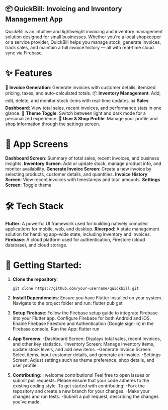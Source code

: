 ## 📦 **QuickBill: Invoicing and Inventory Management App**

QuickBill is an intuitive and lightweight invoicing and inventory management solution designed for small businesses. Whether you're a local shopkeeper or a service provider, QuickBill helps you manage stock, generate invoices, track sales, and maintain a full invoice history — all with real-time cloud sync via Firebase.

# ✨ **Features**

🧾 **Invoice Generation**:
Generate invoices with customer details, itemized pricing, taxes, and auto-calculated totals.
📦 **Inventory Management**:
Add, edit, delete, and monitor stock items with real-time updates.
📊 **Sales Dashboard**:
View total sales, recent invoices, and performance stats in one glance.
🌙 **Theme Toggle**:
Switch between light and dark mode for a personalized experience.
👤 **User & Shop Profile**:
Manage your profile and shop information through the settings screen.

# 📱 **App Screens**

**Dashboard Screen**:
Summary of total sales, recent invoices, and business insights.
**Inventory Screen**:
Add or update stock, manage product info, and monitor availability.
**Generate Invoice Screen**:
Create a new invoice by selecting products, customer details, and quantities.
**Invoice History Screen**:
View recent invoices with timestamps and total amounts.
**Settings Screen**:
Toggle theme

# 🛠️ **Tech Stack**

**Flutter**: A powerful UI framework used for building natively compiled applications for mobile, web, and desktop.
**Riverpod**: A state management solution for handling app-wide state, including inventory and invoices.
**Firebase**: A cloud platform used for authentication, Firestore (cloud database), and cloud storage.

# 🚀 **Getting Started**:

1. **Clone the repository**:
   ```bash
   git clone https://github.com/your-username/quickbill.git


2. **Install Dependencies**:
    Ensure you have Flutter installed on your system.
    Navigate to the project folder and run:
    flutter pub get

3. **Setup Firebase**:
    Follow the Firebase setup guide to integrate Firebase into your Flutter app.
    Configure Firebase for both Android and iOS.
    Enable Firebase Firestore and Authentication (Google sign-in) in the Firebase console.
    Run the App:
    flutter run

4. **App Screens**:
    -Dashboard Screen: Displays total sales, recent invoices, and other key statistics.
    -Inventory Screen: Manage inventory items, update stock levels, and add new items.
    -Generate Invoice Screen: Select items, input customer details, and generate an invoice.
    -Settings Screen: Adjust settings such as theme preference, shop details, and user profile.

5. **Contributing**:
    I welcome contributions! Feel free to open issues or submit pull requests. Please ensure that your code adheres to the existing coding style.
    To get started with contributing:
    -Fork the repository and create a new branch for your changes.
    -Make your changes and run tests.
    -Submit a pull request, describing the changes you’ve made.